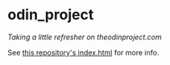 # odin_project
*Taking a little refresher on theodinproject.com*

See [this repository's index.html](https://deanwagner.github.io/odin_project/) for more info.
